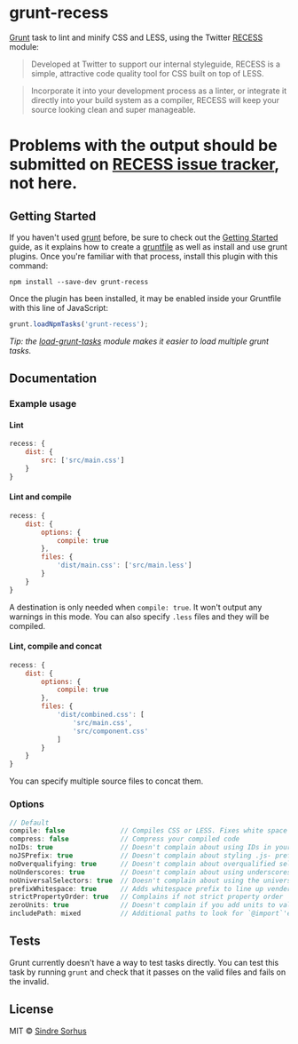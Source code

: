 # grunt-recess

[Grunt][grunt] task to lint and minify CSS and LESS, using the Twitter [RECESS][recess] module:

> Developed at Twitter to support our internal styleguide, RECESS is a simple, attractive code quality tool for CSS built on top of LESS.

> Incorporate it into your development process as a linter, or integrate it directly into your build system as a compiler, RECESS will keep your source looking clean and super manageable.

# **Problems with the output should be submitted on [RECESS issue tracker](https://github.com/twitter/recess/issues), not here.**


## Getting Started

If you haven't used [grunt][] before, be sure to check out the [Getting Started][] guide, as it explains how to create a [gruntfile][Getting Started] as well as install and use grunt plugins. Once you're familiar with that process, install this plugin with this command:

```shell
npm install --save-dev grunt-recess
```

Once the plugin has been installed, it may be enabled inside your Gruntfile with this line of JavaScript:

```js
grunt.loadNpmTasks('grunt-recess');
```

*Tip: the [load-grunt-tasks](https://github.com/sindresorhus/load-grunt-tasks) module makes it easier to load multiple grunt tasks.*

[grunt]: http://gruntjs.com
[Getting Started]: https://github.com/gruntjs/grunt/wiki/Getting-started


## Documentation


### Example usage


#### Lint

```javascript
recess: {
	dist: {
		src: ['src/main.css']
	}
}
```


#### Lint and compile

```javascript
recess: {
	dist: {
		options: {
			compile: true
		},
		files: {
			'dist/main.css': ['src/main.less']
		}
	}
}
```

A destination is only needed when `compile: true`. It won't output any warnings in this mode.
You can also specify `.less` files and they will be compiled.


#### Lint, compile and concat

```javascript
recess: {
	dist: {
		options: {
			compile: true
		},
		files: {
			'dist/combined.css': [
				'src/main.css',
				'src/component.css'
			]
		}
	}
}
```

You can specify multiple source files to concat them.


### Options

```javascript
// Default
compile: false 				// Compiles CSS or LESS. Fixes white space and sort order.
compress: false				// Compress your compiled code
noIDs: true					// Doesn't complain about using IDs in your stylesheets
noJSPrefix: true			// Doesn't complain about styling .js- prefixed classnames
noOverqualifying: true		// Doesn't complain about overqualified selectors (ie: div#foo.bar)
noUnderscores: true			// Doesn't complain about using underscores in your class names
noUniversalSelectors: true	// Doesn't complain about using the universal * selector
prefixWhitespace: true		// Adds whitespace prefix to line up vender prefixed properties
strictPropertyOrder: true	// Complains if not strict property order
zeroUnits: true				// Doesn't complain if you add units to values of 0
includePath: mixed			// Additional paths to look for `@import`'ed LESS files.  Accepts a string or an array of strings.
```


## Tests

Grunt currently doesn't have a way to test tasks directly. You can test this task by running `grunt` and check that it passes on the valid files and fails on the invalid.


## License

MIT © [Sindre Sorhus](http://sindresorhus.com)


[recess]: https://github.com/twitter/recess
